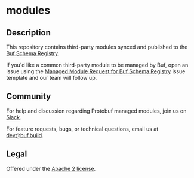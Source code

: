 # modules

## Description

This repository contains third-party modules synced and published to the [Buf Schema Registry][bsr].

If you'd like a common third-party module to be managed by Buf, open an issue using the [Managed Module Request for Buf 
Schema Registry](.github/ISSUE_TEMPLATE/managed-module-request-for-buf-schema-registry.md) issue template and our team will follow up.

## Community

For help and discussion regarding Protobuf managed modules, join us on
[Slack][slack].

For feature requests, bugs, or technical questions, email us at [dev@buf.build](dev@buf.build).

## Legal

Offered under the [Apache 2 license][license].

[bsr]: https://buf.build/explore
[license]: https://github.com/bufbuild/connect-go/blob/main/LICENSE
[slack]: https://buf.build/links/slack

